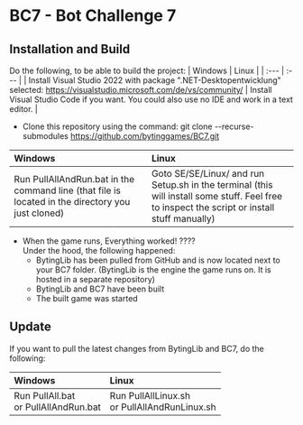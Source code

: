 # BC7 - Bot Challenge 7
## Installation and Build
Do the following, to be able to build the project:
| Windows | Linux |
| :--- | :--- |
| Install Visual Studio 2022 with package ".NET-Desktopentwicklung" selected: https://visualstudio.microsoft.com/de/vs/community/ | Install Visual Studio Code if you want. You could also use no IDE and work in a text editor. |

- Clone this repository using the command: git clone --recurse-submodules https://github.com/bytinggames/BC7.git

| Windows | Linux |
| :--- | :--- |
| Run PullAllAndRun.bat in the command line (that file is located in the directory you just cloned) | Goto SE/SE/Linux/ and run Setup.sh in the terminal (this will install some stuff. Feel free to inspect the script or install stuff manually) |

- When the game runs, Everything worked! ???? <br/> Under the hood, the following happened:
  - BytingLib has been pulled from GitHub and is now located next to your BC7 folder. (BytingLib is the engine the game runs on. It is hosted in a separate repository)
  - BytingLib and BC7 have been built
  - The built game was started


## Update
If you want to pull the latest changes from BytingLib and BC7, do the following:

| Windows | Linux |
| :--- | :--- |
| Run PullAll.bat <br/>or PullAllAndRun.bat | Run PullAllLinux.sh <br/>or PullAllAndRunLinux.sh |
